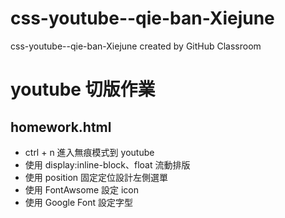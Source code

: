 # css-youtube--qie-ban-Xiejune
css-youtube--qie-ban-Xiejune created by GitHub Classroom

# youtube 切版作業

## homework.html
- ctrl + n 進入無痕模式到 youtube
- 使用 display:inline-block、float 流動排版
- 使用 position 固定定位設計左側選單
- 使用 FontAwsome 設定 icon
- 使用 Google Font 設定字型
